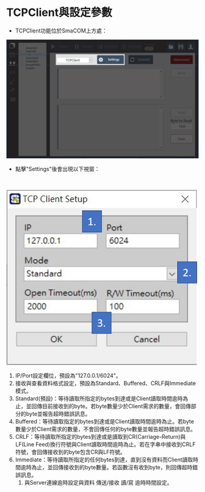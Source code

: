 # TCPClient與設定參數

* TCPClient功能位於SmaCOM上方處：

![SmaCOM TCPClient&#x8A2D;&#x5B9A;&#x4F4D;&#x7F6E;](../../.gitbook/assets/tcpclient-jie-mian.JPG)

* 點擊"Settings"後會出現以下視窗：

  ​

![SmaCOM TCP Client Setup&#x4ECB;&#x9762;](../../.gitbook/assets/tcpclientsetup-jie-mian.JPG)

1. IP/Port設定欄位，預設為"127.0.0.1/6024"。
2. 接收與查看資料格式設定，預設為Standard、Buffered、CRLF與Immediate模式。
3. Standard\(預設\)：等待讀取所指定的bytes到達或是Client讀取時間逾時為止，並回傳目前接收到的byte。若byte數量少於Client需求的數量，會回傳部分的byte並報告超時錯誤訊息。
4. Buffered：等待讀取指定的bytes到達或是Client讀取時間逾時為止。若byte數量少於Client需求的數量，不會回傳任何的byte數量並報告超時錯誤訊息。
5. CRLF：等待讀取所指定的bytes到達或是讀取到CR\(Carriage-Return\)與LF\(Line Feed\)換行符號與Client讀取時間逾時為止。若在字串中接收到CRLF符號，會回傳接收到的byte包含CR與LF符號。
6. Immediate：等待讀取所指定的任何bytes到達，直到沒有資料而Client讀取時間逾時為止，並回傳接收到的byte數量。若函數沒有收到byte，則回傳超時錯誤訊息。
   1. 與Server連線逾時設定與資料 傳送/接收 讀/寫 逾時時間設定。

